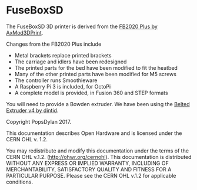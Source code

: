 # FuseBoxSD

The FuseBoxSD 3D printer is derived from the [FB2020 Plus by AxMod3DPrint](http://github.com/AxMod3DPrint/FB2020). 

Changes from the FB2020 Plus include
* Metal brackets replace printed brackets
* The carriage and idlers have been redesigned
* The printed parts for the bed have been modified to fit the heatbed
* Many of the other printed parts have been modified for M5 screws
* The controller runs Smoothieware
* A Raspberry Pi 3 is included, for OctoPi
* A complete model is provided, in Fusion 360 and STEP formats

You will need to provide a Bowden extruder. We have been using the [Belted Extruder v4 by dintid](http://www.thingiverse.com/thing:2527297).

Copyright PopsDylan 2017.

This documentation describes Open Hardware and is licensed under the CERN OHL v. 1.2.

You may redistribute and modify this documentation under the terms of the CERN OHL v.1.2. (http://ohwr.org/cernohl). This documentation is distributed WITHOUT ANY EXPRESS OR IMPLIED WARRANTY, INCLUDING OF MERCHANTABILITY, SATISFACTORY QUALITY AND FITNESS FOR A PARTICULAR PURPOSE. Please see the CERN OHL v.1.2 for applicable conditions.

